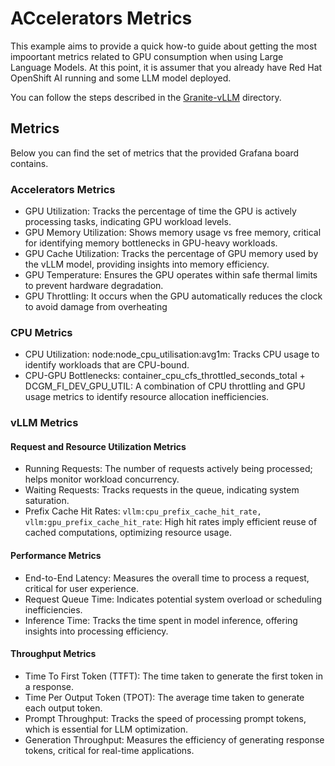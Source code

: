 # ACcelerators Metrics

This example aims to provide a quick how-to guide about getting the most impoortant metrics related to GPU consumption when using Large Language Models.
At this point, it is assumer that you already have Red Hat OpenShift AI running and some LLM model deployed.

You can follow the steps described in the [Granite-vLLM](../Granite-vLLM/) directory.


## Metrics

Below you can find the set of metrics that the provided Grafana board contains.

### Accelerators Metrics
- GPU Utilization: Tracks the percentage of time the GPU is actively processing tasks, indicating GPU workload levels.
- GPU Memory Utilization: Shows memory usage vs free memory, critical for identifying memory bottlenecks in GPU-heavy workloads.
- GPU Cache Utilization: Tracks the percentage of GPU memory used by the vLLM model, providing insights into memory efficiency.
- GPU Temperature: Ensures the GPU operates within safe thermal limits to prevent hardware degradation.
- GPU Throttling: It occurs when the GPU automatically reduces the clock to avoid damage from overheating


###  CPU Metrics
- CPU Utilization: node:node_cpu_utilisation:avg1m: Tracks CPU usage to identify workloads that are CPU-bound.
- CPU-GPU Bottlenecks: container_cpu_cfs_throttled_seconds_total + DCGM_FI_DEV_GPU_UTIL: A combination of CPU throttling and GPU usage metrics to identify resource allocation inefficiencies.
 
 
### vLLM Metrics
#### Request and Resource Utilization Metrics
- Running Requests: The number of requests actively being processed; helps monitor workload concurrency.
- Waiting Requests: Tracks requests in the queue, indicating system saturation.
- Prefix Cache Hit Rates: `vllm:cpu_prefix_cache_hit_rate, vllm:gpu_prefix_cache_hit_rate`: High hit rates imply efficient reuse of cached computations, optimizing resource usage.

#### Performance Metrics
- End-to-End Latency: Measures the overall time to process a request, critical for user experience.
- Request Queue Time: Indicates potential system overload or scheduling inefficiencies.
- Inference Time: Tracks the time spent in model inference, offering insights into processing efficiency.

#### Throughput Metrics 
- Time To First Token (TTFT): The time taken to generate the first token in a response.
- Time Per Output Token (TPOT): The average time taken to generate each output token.
- Prompt Throughput: Tracks the speed of processing prompt tokens, which is essential for LLM optimization.
- Generation Throughput: Measures the efficiency of generating response tokens, critical for real-time applications.
